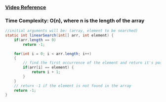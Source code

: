 ### [Video Reference](https://youtu.be/_HRA37X8N_Q)

### Time Complexity: O(n), where n is the length of the array

```java
//initial arguments will be: (array, element to be searched)
static int linearSearch(int[] arr, int element) {
	if(arr.length == 0)
		return -1;
	
	for(int i = 0; i < arr.length; i++)
	{
		// find the first occurrence of the element and return it's position
		if(arr[i] == element) {
			return i + 1;
		}
	}
	// return -1 if the element is not found in the array
	return -1;
}
```

